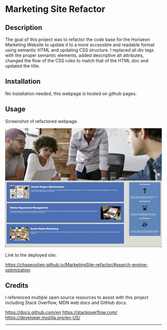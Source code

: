 # Marketing Site Refactor

## Description

The goal of this project was to refactor the code base for the Horiseon Marketing Website to update it to a more accessible and readable format using semantic HTML and updating CSS structure. I replaced all div tags with the proper semantic elements, added descriptive alt attributes, changed the flow of the CSS rules to match that of the HTML doc and updated the title. 

## Installation

No installation needed, this webpage is hosted on github pages. 

## Usage

Screenshot of refactored webpage. 

![Screenshot of refactored webpage.](./Develop/assets/images/Screenshot%202023-06-10%20at%201.04.59%20PM.png)

Link to the deployed site:

https://chaseostien.github.io/MarketingSite-refactor/#search-engine-optimization

## Credits

I referenced multiple open source resources to assist with this project including Stack Overflow, MDN web docs and GitHub docs. 

https://docs.github.com/en
https://stackoverflow.com/
https://developer.mozilla.org/en-US/

---
